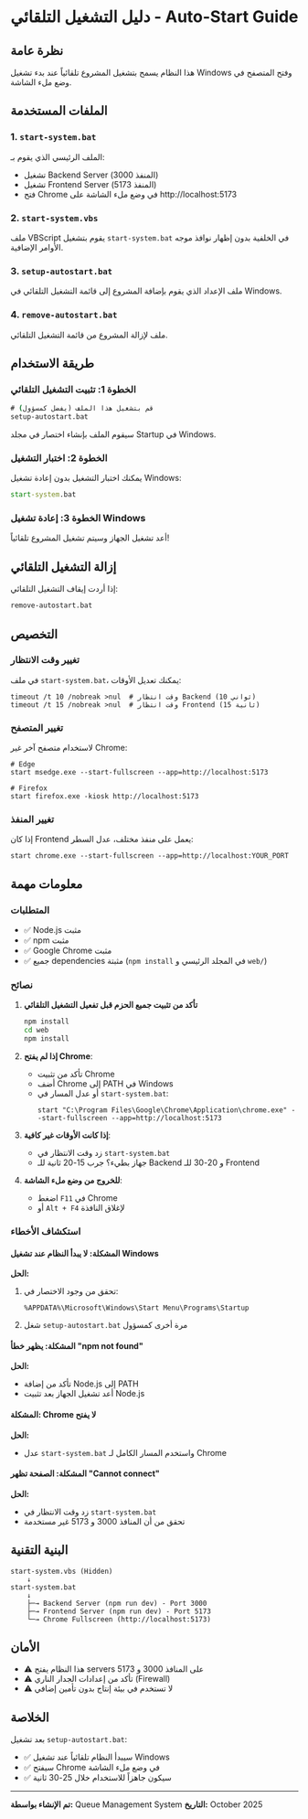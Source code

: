 # دليل التشغيل التلقائي - Auto-Start Guide

## نظرة عامة
هذا النظام يسمح بتشغيل المشروع تلقائياً عند بدء تشغيل Windows وفتح المتصفح في وضع ملء الشاشة.

## الملفات المستخدمة

### 1. `start-system.bat`
الملف الرئيسي الذي يقوم بـ:
- تشغيل Backend Server (المنفذ 3000)
- تشغيل Frontend Server (المنفذ 5173)
- فتح Chrome في وضع ملء الشاشة على http://localhost:5173

### 2. `start-system.vbs`
ملف VBScript يقوم بتشغيل `start-system.bat` في الخلفية بدون إظهار نوافذ موجه الأوامر الإضافية.

### 3. `setup-autostart.bat`
ملف الإعداد الذي يقوم بإضافة المشروع إلى قائمة التشغيل التلقائي في Windows.

### 4. `remove-autostart.bat`
ملف لإزالة المشروع من قائمة التشغيل التلقائي.

## طريقة الاستخدام

### الخطوة 1: تثبيت التشغيل التلقائي
```cmd
# قم بتشغيل هذا الملف (يفضل كمسؤول)
setup-autostart.bat
```

سيقوم الملف بإنشاء اختصار في مجلد Startup في Windows.

### الخطوة 2: اختبار التشغيل
يمكنك اختبار التشغيل بدون إعادة تشغيل Windows:
```cmd
start-system.bat
```

### الخطوة 3: إعادة تشغيل Windows
أعد تشغيل الجهاز وسيتم تشغيل المشروع تلقائياً!

## إزالة التشغيل التلقائي

إذا أردت إيقاف التشغيل التلقائي:
```cmd
remove-autostart.bat
```

## التخصيص

### تغيير وقت الانتظار
في ملف `start-system.bat`، يمكنك تعديل الأوقات:
```batch
timeout /t 10 /nobreak >nul  # وقت انتظار Backend (10 ثواني)
timeout /t 15 /nobreak >nul  # وقت انتظار Frontend (15 ثانية)
```

### تغيير المتصفح
لاستخدام متصفح آخر غير Chrome:
```batch
# Edge
start msedge.exe --start-fullscreen --app=http://localhost:5173

# Firefox
start firefox.exe -kiosk http://localhost:5173
```

### تغيير المنفذ
إذا كان Frontend يعمل على منفذ مختلف، عدل السطر:
```batch
start chrome.exe --start-fullscreen --app=http://localhost:YOUR_PORT
```

## معلومات مهمة

### المتطلبات
- ✅ Node.js مثبت
- ✅ npm مثبت
- ✅ Google Chrome مثبت
- ✅ جميع dependencies مثبتة (`npm install` في المجلد الرئيسي و `web/`)

### نصائح
1. **تأكد من تثبيت جميع الحزم قبل تفعيل التشغيل التلقائي**
   ```cmd
   npm install
   cd web
   npm install
   ```

2. **إذا لم يفتح Chrome**:
   - تأكد من تثبيت Chrome
   - أضف Chrome إلى PATH في Windows
   - أو عدل المسار في `start-system.bat`:
     ```batch
     start "C:\Program Files\Google\Chrome\Application\chrome.exe" --start-fullscreen --app=http://localhost:5173
     ```

3. **إذا كانت الأوقات غير كافية**:
   - زد وقت الانتظار في `start-system.bat`
   - جهاز بطيء؟ جرب 15-20 ثانية للـ Backend و 20-30 للـ Frontend

4. **للخروج من وضع ملء الشاشة**:
   - اضغط `F11` في Chrome
   - أو `Alt + F4` لإغلاق النافذة

### استكشاف الأخطاء

#### المشكلة: لا يبدأ النظام عند تشغيل Windows
**الحل:**
1. تحقق من وجود الاختصار في:
   ```
   %APPDATA%\Microsoft\Windows\Start Menu\Programs\Startup
   ```
2. شغل `setup-autostart.bat` مرة أخرى كمسؤول

#### المشكلة: يظهر خطأ "npm not found"
**الحل:**
- تأكد من إضافة Node.js إلى PATH
- أعد تشغيل الجهاز بعد تثبيت Node.js

#### المشكلة: Chrome لا يفتح
**الحل:**
- عدل `start-system.bat` واستخدم المسار الكامل لـ Chrome

#### المشكلة: الصفحة تظهر "Cannot connect"
**الحل:**
- زد وقت الانتظار في `start-system.bat`
- تحقق من أن المنافذ 3000 و 5173 غير مستخدمة

## البنية التقنية

```
start-system.vbs (Hidden)
    ↓
start-system.bat
    ↓
    ├─→ Backend Server (npm run dev) - Port 3000
    ├─→ Frontend Server (npm run dev) - Port 5173
    └─→ Chrome Fullscreen (http://localhost:5173)
```

## الأمان

- ⚠️ هذا النظام يفتح servers على المنافذ 3000 و 5173
- ⚠️ تأكد من إعدادات الجدار الناري (Firewall)
- ⚠️ لا تستخدم في بيئة إنتاج بدون تأمين إضافي

## الخلاصة

بعد تشغيل `setup-autostart.bat`:
- ✅ سيبدأ النظام تلقائياً عند تشغيل Windows
- ✅ سيفتح Chrome في وضع ملء الشاشة
- ✅ سيكون جاهزاً للاستخدام خلال 25-30 ثانية

---

**تم الإنشاء بواسطة:** Queue Management System
**التاريخ:** October 2025

